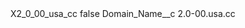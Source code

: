 <?xml version="1.0" encoding="UTF-8"?>
<CustomMetadata xmlns="http://soap.sforce.com/2006/04/metadata" xmlns:xsi="http://www.w3.org/2001/XMLSchema-instance" xmlns:xsd="http://www.w3.org/2001/XMLSchema">
    <label>X2_0_00_usa_cc</label>
    <protected>false</protected>
    <values>
        <field>Domain_Name__c</field>
        <value xsi:type="xsd:string">2.0-00.usa.cc</value>
    </values>
</CustomMetadata>
